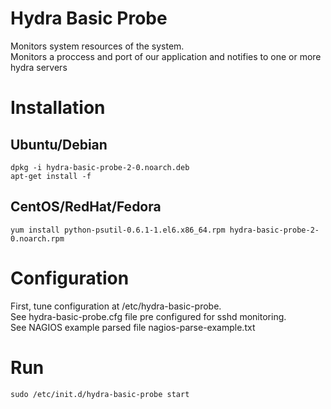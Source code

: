 Hydra Basic Probe
=================

Monitors system resources of the system.  
Monitors a proccess and port of our application and notifies to one or more hydra servers

# Installation

## Ubuntu/Debian
```
dpkg -i hydra-basic-probe-2-0.noarch.deb
apt-get install -f
```
## CentOS/RedHat/Fedora
```
yum install python-psutil-0.6.1-1.el6.x86_64.rpm hydra-basic-probe-2-0.noarch.rpm 
```

# Configuration

First, tune configuration at /etc/hydra-basic-probe.  
See hydra-basic-probe.cfg file pre configured for sshd monitoring.  
See NAGIOS example parsed file nagios-parse-example.txt

# Run
```
sudo /etc/init.d/hydra-basic-probe start
```
